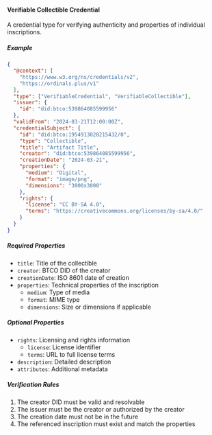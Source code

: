 #### Verifiable Collectible Credential

A credential type for verifying authenticity and properties of individual inscriptions.

##### Example

``` json
{
  "@context": [
    "https://www.w3.org/ns/credentials/v2",
    "https://ordinals.plus/v1"
  ],
  "type": ["VerifiableCredential", "VerifiableCollectible"],
  "issuer": {
    "id": "did:btco:539864085599956"
  },
  "validFrom": "2024-03-21T12:00:00Z",
  "credentialSubject": {
    "id": "did:btco:1954913028215432/0",
    "type": "Collectible",
    "title": "Artifact Title",
    "creator": "did:btco:539864085599956",
    "creationDate": "2024-03-21",
    "properties": {
      "medium": "Digital",
      "format": "image/png",
      "dimensions": "3000x3000"
    },
    "rights": {
      "license": "CC BY-SA 4.0",
      "terms": "https://creativecommons.org/licenses/by-sa/4.0/"
    }
  }
}
```

##### Required Properties

- `title`: Title of the collectible
- `creator`: BTCO DID of the creator
- `creationDate`: ISO 8601 date of creation
- `properties`: Technical properties of the inscription
  - `medium`: Type of media
  - `format`: MIME type
  - `dimensions`: Size or dimensions if applicable

##### Optional Properties

- `rights`: Licensing and rights information
  - `license`: License identifier
  - `terms`: URL to full license terms
- `description`: Detailed description
- `attributes`: Additional metadata

##### Verification Rules

1. The creator DID must be valid and resolvable
2. The issuer must be the creator or authorized by the creator
3. The creation date must not be in the future
4. The referenced inscription must exist and match the properties 